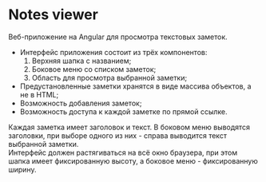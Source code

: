 # Notes viewer

Веб-приложение на Angular для просмотра текстовых заметок.  
+ Интерфейс приложения состоит из трёх компонентов:  
    1. Верхняя шапка с названием;
    2. Боковое меню со списком заметок;
    3. Область для просмотра выбранной заметки;
+ Предустановленные заметки хранятся в виде массива объектов, а не в HTML;
+ Возможность добавления заметок; 
+ Возможность доступа к каждой заметке по прямой ссылке.

Каждая заметка имеет заголовок и текст. В боковом меню выводятся заголовки, при выборе одного из них - справа выводится текст выбранной заметки.  
Интерфейс должен растягиваться на всё окно браузера, при этом шапка имеет фиксированную высоту, а боковое меню - фиксированную ширину.
